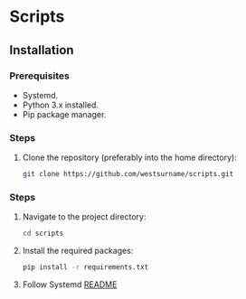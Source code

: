 # Scripts

## Installation

### Prerequisites
- Systemd.
- Python 3.x installed.
- Pip package manager.

### Steps
1. Clone the repository (preferably into the home directory):
   ```bash
   git clone https://github.com/westsurname/scripts.git
   ```

### Steps
1. Navigate to the project directory:
    ```bash
    cd scripts
    ```
2. Install the required packages:
    ```bash 
    pip install -r requirements.txt 
    ```
3. Follow Systemd [README](https://github.com/systemd/README.md)

